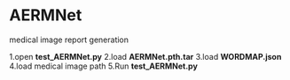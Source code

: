 # AERMNet
medical image report generation

1.open **test_AERMNet.py**
2.load **AERMNet.pth.tar**
3.load **WORDMAP.json**
4.load medical image path
5.Run **test_AERMNet.py**
